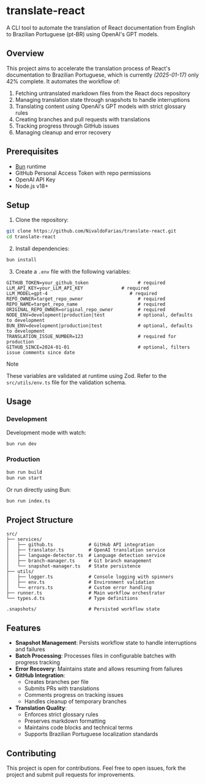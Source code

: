 # translate-react

A CLI tool to automate the translation of React documentation from English to Brazilian Portuguese (pt-BR) using OpenAI's GPT models.

## Overview

This project aims to accelerate the translation process of React's documentation to Brazilian Portuguese, which is currently _(2025-01-17)_ only 42% complete. It automates the workflow of:

1. Fetching untranslated markdown files from the React docs repository
2. Managing translation state through snapshots to handle interruptions
3. Translating content using OpenAI's GPT models with strict glossary rules
4. Creating branches and pull requests with translations
5. Tracking progress through GitHub issues
6. Managing cleanup and error recovery

## Prerequisites

- [Bun](https://bun.sh) runtime
- GitHub Personal Access Token with repo permissions
- OpenAI API Key
- Node.js v18+

## Setup

1. Clone the repository:

```bash
git clone https://github.com/NivaldoFarias/translate-react.git
cd translate-react
```

2. Install dependencies:

```bash
bun install
```

3. Create a `.env` file with the following variables:

```env
GITHUB_TOKEN=your_github_token                  # required
LLM_API_KEY=your_LLM_API_KEY              # required
LLM_MODEL=gpt-4                              # required
REPO_OWNER=target_repo_owner                    # required
REPO_NAME=target_repo_name                      # required
ORIGINAL_REPO_OWNER=original_repo_owner         # required
NODE_ENV=development|production|test            # optional, defaults to development
BUN_ENV=development|production|test             # optional, defaults to development
TRANSLATION_ISSUE_NUMBER=123                    # required for production
GITHUB_SINCE=2024-01-01                         # optional, filters issue comments since date
```

> [!NOTE]
> These variables are validated at runtime using Zod. Refer to the `src/utils/env.ts` file for the validation schema.

## Usage

### Development

Development mode with watch:

```bash
bun run dev
```

### Production

```bash
bun run build
bun run start
```

Or run directly using Bun:

```bash
bun run index.ts
```

## Project Structure

```
src/
├── services/
│   ├── github.ts             # GitHub API integration
│   ├── translator.ts         # OpenAI translation service
│   ├── language-detector.ts  # Language detection service
│   ├── branch-manager.ts     # Git branch management
│   └── snapshot-manager.ts   # State persistence
├── utils/
│   ├── logger.ts             # Console logging with spinners
│   ├── env.ts                # Environment validation
│   └── errors.ts             # Custom error handling
├── runner.ts                 # Main workflow orchestrator
└── types.d.ts                # Type definitions

.snapshots/                   # Persisted workflow state
```

## Features

- **Snapshot Management**: Persists workflow state to handle interruptions and failures
- **Batch Processing**: Processes files in configurable batches with progress tracking
- **Error Recovery**: Maintains state and allows resuming from failures
- **GitHub Integration**:
  - Creates branches per file
  - Submits PRs with translations
  - Comments progress on tracking issues
  - Handles cleanup of temporary branches
- **Translation Quality**:
  - Enforces strict glossary rules
  - Preserves markdown formatting
  - Maintains code blocks and technical terms
  - Supports Brazilian Portuguese localization standards

## Contributing

This project is open for contributions. Feel free to open issues, fork the project and submit pull requests for improvements.
